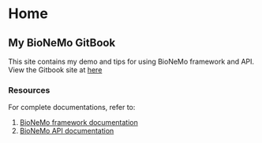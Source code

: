 # Home

## My BioNeMo GitBook

This site contains my demo and tips for using BioNeMo framework and API. View the Gitbook site at [here](https://xinyu-dev.gitbook.io/bionemo-gitbook)

### Resources

For complete documentations, refer to:

1. [BioNeMo framework documentation](https://docs.nvidia.com/bionemo-framework/latest/index.html)
2. [BioNeMo API documentation](https://developer.nvidia.com/docs/bionemo-service/python-client.html)
